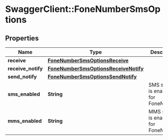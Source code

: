 # SwaggerClient::FoneNumberSmsOptions

## Properties
Name | Type | Description | Notes
------------ | ------------- | ------------- | -------------
**receive** | [**FoneNumberSmsOptionsReceive**](FoneNumberSmsOptionsReceive.md) |  | [optional] 
**receive_notify** | [**FoneNumberSmsOptionsReceiveNotify**](FoneNumberSmsOptionsReceiveNotify.md) |  | [optional] 
**send_notify** | [**FoneNumberSmsOptionsSendNotify**](FoneNumberSmsOptionsSendNotify.md) |  | [optional] 
**sms_enabled** | **String** | SMS service is enabled for FoneNumber. | [optional] 
**mms_enabled** | **String** | MMS service is enabled for FoneNumber. | [optional] 


